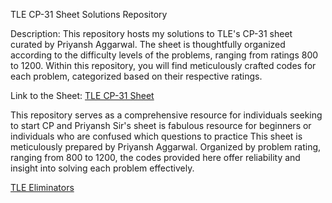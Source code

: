 TLE CP-31 Sheet Solutions Repository

Description: This repository hosts my solutions to TLE's CP-31 sheet curated by Priyansh Aggarwal.
The sheet is thoughtfully organized according to the difficulty levels of the problems, ranging from ratings 800 to 1200.
Within this repository, you will find meticulously crafted codes for each problem, categorized based on their respective ratings.

Link to the Sheet: [TLE CP-31 Sheet](https://www.tle-eliminators.com/cp-sheet)

This repository serves as a comprehensive resource for individuals seeking to start CP and Priyansh Sir's sheet is fabulous resource for beginners or individuals who are confused which questions to practice
This sheet is  meticulously prepared by Priyansh Aggarwal. Organized by problem rating, ranging from 800 to 1200, the codes provided here offer reliability and insight into solving each problem effectively.


[TLE Eliminators](https://www.tle-eliminators.com)
